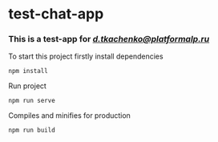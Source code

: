 # test-chat-app
### This is a test-app for  ***d.tkachenko@platformalp.ru***
To start this project firstly install dependencies
```
npm install
```
Run project 
```
npm run serve
```

Compiles and minifies for production
```
npm run build
```
